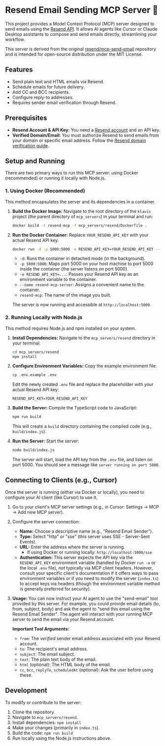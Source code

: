 # Resend Email Sending MCP Server 💌

This project provides a Model Context Protocol (MCP) server designed to send emails using the [Resend API](https://resend.com/). It allows AI agents like Cursor or Claude Desktop assistants to compose and send emails directly, streamlining your workflow.

This server is derived from the original [resend/mcp-send-email](https://github.com/resend/mcp-send-email) repository and is intended for open-source distribution under the MIT License.

## Features

*   Send plain text and HTML emails via Resend.
*   Schedule emails for future delivery.
*   Add CC and BCC recipients.
*   Configure reply-to addresses.
*   Requires sender email verification through Resend.

## Prerequisites

*   **Resend Account & API Key:** You need a [Resend account](https://resend.com/) and an API key.
*   **Verified Domain/Email:** You must authorize Resend to send emails from your domain or specific email address. Follow the [Resend domain verification guide](https://resend.com/docs/introduction/getting-started/authentication#verify-your-domain).

## Setup and Running

There are two primary ways to run this MCP server: using Docker (recommended) or running it locally with Node.js.

### 1. Using Docker (Recommended)

This method encapsulates the server and its dependencies in a container.

1.  **Build the Docker Image:**
    Navigate to the root directory of the `klavis` project (the parent directory of `mcp_servers`) in your terminal and run:
    ```bash
    docker build -t resend-mcp -f mcp_servers/resend/Dockerfile .
    ```

2.  **Run the Docker Container:**
    Replace `YOUR_RESEND_API_KEY` with your actual Resend API key.
    ```bash
    docker run -d -p 5000:5000 -e RESEND_API_KEY=YOUR_RESEND_API_KEY --name resend-mcp-server resend-mcp
    ```
    *   `-d`: Runs the container in detached mode (in the background).
    *   `-p 5000:5000`: Maps port 5000 on your host machine to port 5000 inside the container (the server listens on port 5000).
    *   `-e RESEND_API_KEY=...`: Passes your Resend API key as an environment variable to the container.
    *   `--name resend-mcp-server`: Assigns a convenient name to the container.
    *   `resend-mcp`: The name of the image you built.

    The server is now running and accessible at `http://localhost:5000`.

### 2. Running Locally with Node.js

This method requires Node.js and npm installed on your system.

1.  **Install Dependencies:**
    Navigate to the `mcp_servers/resend` directory in your terminal:
    ```bash
    cd mcp_servers/resend
    npm install
    ```

2.  **Configure Environment Variables:**
    Copy the example environment file:
    ```bash
    cp .env.example .env
    ```
    Edit the newly created `.env` file and replace the placeholder with your actual Resend API key:
    ```
    RESEND_API_KEY=YOUR_RESEND_API_KEY
    ```

3.  **Build the Server:**
    Compile the TypeScript code to JavaScript:
    ```bash
    npm run build
    ```
    This will create a `build` directory containing the compiled code (e.g., `build/index.js`).

4.  **Run the Server:**
    Start the server:
    ```bash
    node build/index.js
    ```
    The server will start, load the API key from the `.env` file, and listen on port 5000. You should see a message like `server running on port 5000`.

## Connecting to Clients (e.g., Cursor)

Once the server is running (either via Docker or locally), you need to configure your AI client (like Cursor) to use it.

1.  Go to your client's MCP server settings (e.g., in Cursor: Settings -> MCP -> Add new MCP server).
2.  Configure the server connection:
    *   **Name:** Choose a descriptive name (e.g., "Resend Email Sender").
    *   **Type:** Select "http" or "sse" (this server uses SSE - Server-Sent Events).
    *   **URL:** Enter the address where the server is running.
        *   If using Docker or running locally: `http://localhost:5000/sse`
    *   **Authentication:** This server expects the API key via the `RESEND_API_KEY` environment variable (handled by Docker `run -e` or the local `.env` file), *not* typically via MCP client headers. However, consult your specific client's documentation if it offers ways to pass environment variables or if you need to modify the server (`index.ts`) to accept keys via headers (though the environment variable method is generally preferred for security).

3.  **Usage:**
    You can now instruct your AI agent to use the "send-email" tool provided by this server. For example, you could provide email details (to, from, subject, body) and ask the agent to "send this email using the Resend Email Sender". The agent will interact with your running MCP server to send the email via your Resend account.

    **Important Tool Arguments:**
    *   `from`: The *verified* sender email address associated with your Resend account.
    *   `to`: The recipient's email address.
    *   `subject`: The email subject.
    *   `text`: The plain text body of the email.
    *   `html` (optional): The HTML body of the email.
    *   `cc`, `bcc`, `replyTo`, `scheduledAt` (optional): Ask the user before using these.

## Development

To modify or contribute to the server:

1.  Clone the repository.
2.  Navigate to `mcp_servers/resend`.
3.  Install dependencies: `npm install`
4.  Make your changes (primarily in `index.ts`).
5.  Build the code: `npm run build`
6.  Run locally using the Node.js instructions above. 